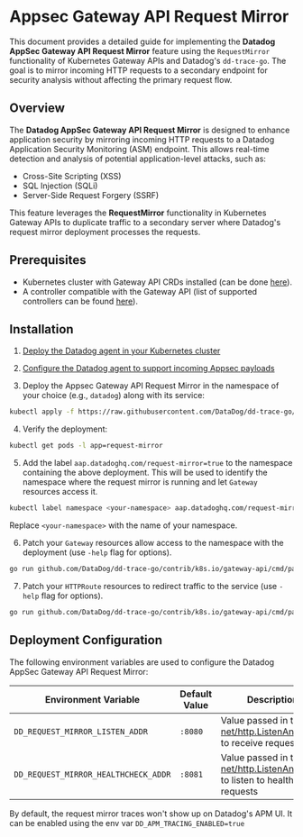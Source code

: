 # Appsec Gateway API Request Mirror

This document provides a detailed guide for implementing the **Datadog AppSec Gateway API Request Mirror** feature using
the `RequestMirror` functionality of Kubernetes Gateway APIs and Datadog's `dd-trace-go`. The goal is to mirror incoming
HTTP requests to a secondary endpoint for security analysis without affecting the primary request flow.

## Overview

The **Datadog AppSec Gateway API Request Mirror** is designed to enhance application security by mirroring incoming HTTP
requests to a Datadog Application Security Monitoring (ASM) endpoint. This allows real-time detection and analysis of
potential application-level attacks, such as:

- Cross-Site Scripting (XSS)
- SQL Injection (SQLi)
- Server-Side Request Forgery (SSRF)

This feature leverages the **RequestMirror** functionality in Kubernetes Gateway APIs to duplicate traffic to a
secondary server where Datadog's request mirror deployment processes the requests.

## Prerequisites

- Kubernetes cluster with Gateway API CRDs installed (can be
  done [here](https://gateway-api.sigs.k8s.io/guides/#installing-gateway-api)).
- A controller compatible with the Gateway API (list of supported controllers can be
  found [here](https://gateway-api.sigs.k8s.io/implementations)).

## Installation

1. [Deploy the Datadog agent in your Kubernetes cluster](https://docs.datadoghq.com/containers/kubernetes/installation/)

2. [Configure the Datadog agent to support incoming Appsec payloads](https://docs.datadoghq.com/tracing/guide/setting_up_apm_with_kubernetes_service/)

3. Deploy the Appsec Gateway API Request Mirror in the namespace of your choice (e.g., `datadog`) along with its
   service:

  ```bash
  kubectl apply -f https://raw.githubusercontent.com/DataDog/dd-trace-go/main/contrib/k8s.io/gateway-api/cmd/request-mirror/deployment.yaml
  ```

4. Verify the deployment:

  ```bash
  kubectl get pods -l app=request-mirror
  ```

5. Add the label `aap.datadoghq.com/request-mirror=true` to the namespace containing the above deployment. This will be
   used to identify the namespace where the request mirror is running and let `Gateway` resources access it.

  ```bash
  kubectl label namespace <your-namespace> aap.datadoghq.com/request-mirror=true
  ```

Replace `<your-namespace>` with the name of your namespace.

6. Patch your `Gateway` resources allow access to the namespace with the deployment (use `-help` flag for options).

  ```bash
  go run github.com/DataDog/dd-trace-go/contrib/k8s.io/gateway-api/cmd/patch-gateways@latest
  ```

7. Patch your `HTTPRoute` resources to redirect traffic to the service (use `-help` flag for options).

  ```bash
  go run github.com/DataDog/dd-trace-go/contrib/k8s.io/gateway-api/cmd/patch-httproutes@latest
  ```

## Deployment Configuration

The following environment variables are used to configure the Datadog AppSec Gateway API Request Mirror:

| Environment Variable                 | Default Value | Description                                                                                                                |
|--------------------------------------|---------------|----------------------------------------------------------------------------------------------------------------------------|
| `DD_REQUEST_MIRROR_LISTEN_ADDR`      | `:8080`       | Value passed in to [net/http.ListenAndServe](https://pkg.go.dev/net/http#ListenAndServe) to receive requests               |
| `DD_REQUEST_MIRROR_HEALTHCHECK_ADDR` | `:8081`       | Value passed in to [net/http.ListenAndServe](https://pkg.go.dev/net/http#ListenAndServe) to listen to healthcheck requests |

By default, the request mirror traces won't show up on Datadog's APM UI. It can be enabled using the env var
`DD_APM_TRACING_ENABLED=true`
